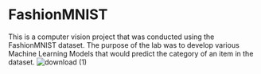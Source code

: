 # FashionMNIST
This is a computer vision project that was conducted using the FashionMNIST dataset. The purpose of the lab was to develop various Machine Learning Models that would predict the category of an item in the dataset.
![download (1)](https://user-images.githubusercontent.com/61364738/143660772-03349687-1ada-4a3f-82fd-ac02d614f9e3.png)

